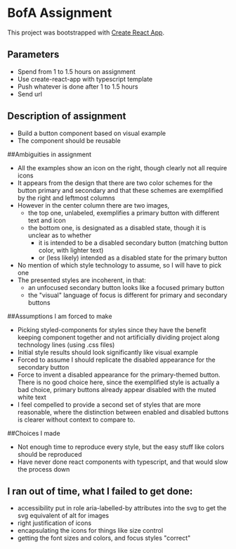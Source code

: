 # BofA Assignment

This project was bootstrapped with [Create React App](https://github.com/facebook/create-react-app).

## Parameters

* Spend from 1 to 1.5 hours on assignment
* Use create-react-app with typescript template
* Push whatever is done after 1 to 1.5 hours
* Send url

## Description of assignment
* Build a button component based on visual example
* The component should be reusable

##Ambiguities in assignment
* All the examples show an icon on the right, though clearly not all require icons
* It appears from the design that there are two color schemes for the button primary and secondary
  and that these schemes are exemplified by the right and leftmost columns
* However in the center column there are two images,
    * the top one, unlabeled, exemplifies a primary button with different text and icon
    * the bottom one, is designated as a disabled state, though it is unclear as to whether
        * it is intended to be a disabled secondary button (matching button color, with lighter text)
        * or (less likely) intended as a disabled state for the primary button
* No mention of which style technology to assume, so I will have to pick one
* The presented styles are incoherent, in that:
    * an unfocused secondary button looks like a focused primary button
    * the "visual" language of focus is different for primary and secondary buttons


##Assumptions I am forced to make
* Picking styled-components for styles since they have the benefit keeping component together and not
  artificially dividing project along technology lines (using .css files)
* Initial style results should look significantly like visual example
* Forced to assume I should replicate the disabled appearance for the secondary button
* Force to invent a disabled appearance for the primary-themed button. There is no good choice here,
  since the exemplified style is actually a bad choice, primary buttons already appear disabled with
  the muted white text
* I feel compelled to provide a second set of styles that are more reasonable, where the distinction
  between enabled and disabled buttons is clearer without context to compare to.

  
##Choices I made
* Not enough time to reproduce every style, but the easy stuff like colors should be reproduced
* Have never done react components with typescript, and that would slow the process down

## I ran out of time, what I failed to get done:
* accessibility put in role aria-labelled-by attributes into the svg to get the svg equivalent of alt for images
* right justification of icons
* encapsulating the icons for things like size control
* getting the font sizes and colors, and focus styles "correct"